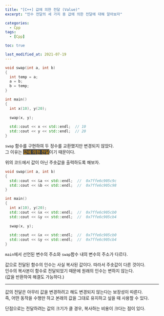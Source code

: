 ```yaml
---
title: "[C++] 값에 의한 전달 (Value)"
excerpt: "인수 전달의 세 가지 중 값에 의한 전달에 대해 알아보자"

categories:
  - Cpp
tags:
  - [Cpp]

toc: true

last_modified_at: 2021-07-19
---
```


```cpp
void swap(int a, int b)
{
  int temp = a;
  a = b;
  b = temp;
}

int main()
{
  int x(10), y(20);
  
  swap(x, y);
  
  std::cout << x << std::endl;  // 10
  std::cout << y << std::endl;  // 20
}
```

`swap` 함수를 구현하여 두 정수를 교환했지만 변경되지 않았다.   
그 이유는 <mark style="background-color: #3e3e3e; color: orange;">값에 의한 전달</mark>이기 때문이다.

위의 코드에서 값이 아닌 주솟값을 출력하도록 해보자.

```cpp
void swap(int a, int b)
{
  std::cout << &a << std::endl;  //  0x7ffe6c905c9c
  std::cout << &b << std::endl;  //  0x7ffe6c905c98
}

int main()
{
  int x(10), y(20);
  std::cout << &x << std::endl;  //  0x7ffe6c905cb0
  std::cout << &y << std::endl;  //  0x7ffe6c905cb4
  
  swap(x, y);
  
  std::cout << &x << std::endl;  //  0x7ffe6c905cb0
  std::cout << &y << std::endl;  //  0x7ffe6c905cb4
}
```

`main`에서 선언된 변수의 주소와 `swap`함수 내의 변수의 주소가 다르다.

값으로 전달된 함수의 인수는 사실 복사된 값이다. 따라서 주솟값이 다른 것이다.   
인수의 복사본이 함수로 전달되었기 때문에 원래의 인수는 변하지 않는다.   
(값을 반환하여 해결도 가능하다.)

___

값의 전달은 아무리 값을 변경하려고 해도 변경되지 않는다는 보장성이 따른다.   
즉, 어떤 동작을 수행만 하고 본래의 값을 그대로 유지하고 싶을 때 사용할 수 있다.

단점으로는 전달하려는 값의 크기가 클 경우, 복사하는 비용이 크다는 점이 있다.